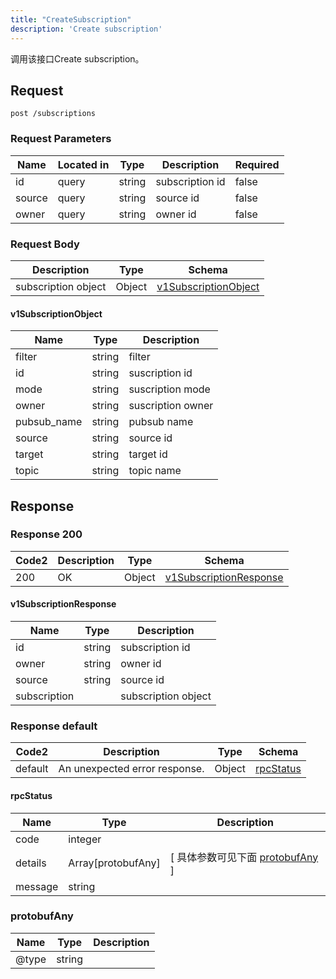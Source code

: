 ```yaml
---
title: "CreateSubscription"
description: 'Create subscription'
---
```

调用该接口Create subscription。

## Request


```
post /subscriptions
```

###  Request Parameters

| Name | Located in | Type | Description |  Required |
| ---- | ---------- | ----------- | ----------- |  ---- |
| id | query | string | subscription id |  false |
| source | query | string | source id |  false |
| owner | query | string | owner id |  false |

### Request Body 
| Description | Type | Schema |
| ----------- | ------ | ------ |
| subscription object | Object | [v1SubscriptionObject](#v1SubscriptionObject) |

#### v1SubscriptionObject

| Name | Type | Description | 
| ---- | ---- | ----------- |     
| filter | string | filter |      
| id | string | suscription id |      
| mode | string | suscription mode |      
| owner | string | suscription owner |      
| pubsub_name | string | pubsub name |      
| source | string | source id |      
| target | string | target id |      
| topic | string | topic name |   



## Response

### Response  200 
| Code2 | Description | Type | Schema |
| ---- | ----------- | ------ | ------ |
| 200 | OK | Object | [v1SubscriptionResponse](#v1SubscriptionResponse) |

#### v1SubscriptionResponse

| Name | Type | Description | 
| ---- | ---- | ----------- |     
| id | string | subscription id |      
| owner | string | owner id |      
| source | string | source id |      
| subscription |  | subscription object |   



### Response  default 
| Code2 | Description | Type | Schema |
| ---- | ----------- | ------ | ------ |
| default | An unexpected error response. | Object | [rpcStatus](#rpcStatus) |

#### rpcStatus

| Name | Type | Description | 
| ---- | ---- | ----------- |     
| code | integer |  |          
| details | Array[protobufAny] |  [ 具体参数可见下面 [protobufAny](#protobufAny) ] |       
| message | string |  |   

### protobufAny
| Name | Type | Description | 
| ---- | ---- | ----------- |     
| @type | string |  |   



